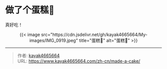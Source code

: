 # 做了个蛋糕🍰


真好吃！

<!--more-->

<div align="center">
{{< image src="https://cdn.jsdelivr.net/gh/kayak4665664/My-images/IMG_0919.jpeg" title="蛋糕🍰" alt="蛋糕🍰" >}}
</div>

---

> 作者: [kayak4665664](https://github.com/kayak4665664)  
> URL: https://www.kayak4665664.com/zh-cn/made-a-cake/  

